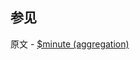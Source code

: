 ## 参见

原文 - [$minute (aggregation)]( https://docs.mongodb.com/manual/reference/operator/aggregation/minute/ )

